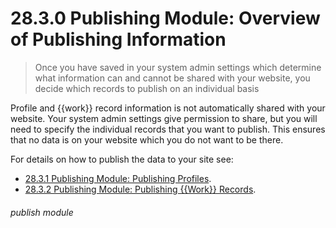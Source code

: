 # 28.3.0 Publishing Module: Overview of Publishing Information

> Once you have saved in your system admin settings which determine what information can and cannot be shared with your website, you decide which records to publish on an individual basis



Profile and {{work}} record information is not automatically shared with your website. Your system admin settings give permission to share, but you will need to specify the individual records that you want to publish. This ensures that no data is on your website which you do not want to be there.

For details on how to publish the data to your site see:
- [28.3.1 Publishing Module: Publishing Profiles](/help/index/p/28.3.1).
- [28.3.2 Publishing Module: Publishing {{Work}} Records](/help/index/p/28.3.2).


###### publish module
